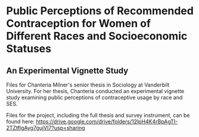 # Public Perceptions of Recommended Contraception for Women of Different Races and Socioeconomic Statuses
## An Experimental Vignette Study
Files for Chanteria Milner's senior thesis in Sociology at Vanderbilt University. For her thesis, Chanteria conducted an 
experimental vignette study examining public perceptions of contraceptive usage by race and SES.

Files for the project, including the full thesis and survey instrument, can be found here: 
https://drive.google.com/drive/folders/12lpH4K4rBpAgTI-2TZtflgAyg7gujVI7?usp=sharing
